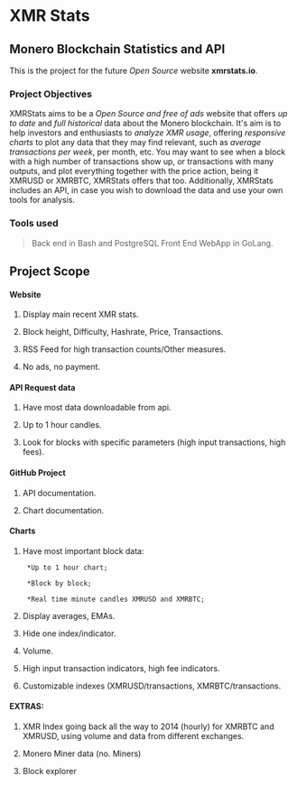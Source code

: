 # XMR Stats

## Monero Blockchain Statistics and API

This is the project for the future _Open Source_ website **xmrstats.io**.

### Project Objectives

XMRStats aims to be a _Open Source and free of ads_ website that offers *up to date* and *full historical* data about the Monero blockchain. It's aim is to help investors and enthusiasts to *analyze XMR usage*, offering _responsive charts_ to plot any data that they may find relevant, such as _average transactions per week_, per month, etc. You may want to see when a block with a high number of transactions show up, or transactions with many outputs, and plot everything together with the price action, being it XMRUSD or XMRBTC, XMRStats offers that too. Additionally, XMRStats includes an API, in case you wish to download the data and use your own tools for analysis.

### Tools used

> Back end in Bash and PostgreSQL
Front End WebApp in GoLang.

## Project Scope

#### Website 

1. Display main recent XMR stats.

2. Block height, Difficulty, Hashrate, Price, Transactions.

3. RSS Feed for high transaction counts/Other measures.

4. No ads, no payment.

#### API Request data

1. Have most data downloadable from api.

2. Up to 1 hour candles.

3. Look for blocks with specific parameters (high input transactions, high fees).

#### GitHub Project

1. API documentation.

2. Chart documentation.

#### Charts

1. Have most important block data:

        *Up to 1 hour chart;

        *Block by block;

        *Real time minute candles XMRUSD and XMRBTC;

2. Display averages, EMAs.

3. Hide one index/indicator.

4. Volume.

5. High input transaction indicators, high fee indicators.

6. Customizable indexes (XMRUSD/transactions, XMRBTC/transactions.

#### EXTRAS:

1. XMR Index going back all the way to 2014 (hourly) for XMRBTC and XMRUSD, using volume and data from different exchanges.

2. Monero Miner data (no. Miners)

3. Block explorer
